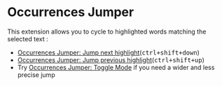 # Occurrences Jumper

This extension allows you to cycle to highlighted words matching the selected text :
- [Occurrences Jumper: Jump next highlight](#occurrences-jumper.next)(<kbd>ctrl+shift+down</kbd>)
- [Occurrences Jumper: Jump previous highlight](#occurrences-jumper.previous)(<kbd>ctrl+shift+up</kbd>)
- Try [Occurrences Jumper: Toggle Mode](#occurrences-jumper.toggleJumpMode) if you need a wider and less precise jump
